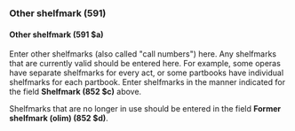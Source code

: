 ### Other shelfmark (591)

#### Other shelfmark (591 $a)

Enter other shelfmarks (also called "call numbers") here. Any shelfmarks that are currently valid should be entered here. For example, some operas have separate shelfmarks for every act, or some partbooks have individual shelfmarks for each partbook. Enter shelfmarks in the manner indicated for the field **Shelfmark (852 $c)** above.

Shelfmarks that are no longer in use should be entered in the field **Former shelfmark (olim) (852 $d)**.

